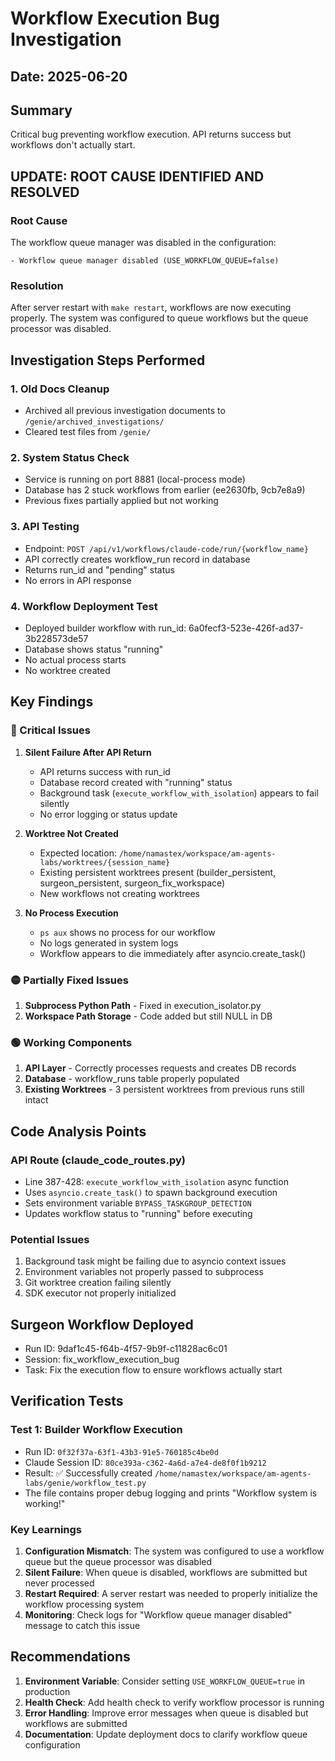 # Workflow Execution Bug Investigation

## Date: 2025-06-20

## Summary
Critical bug preventing workflow execution. API returns success but workflows don't actually start.

## UPDATE: ROOT CAUSE IDENTIFIED AND RESOLVED

### Root Cause
The workflow queue manager was disabled in the configuration:
```
- Workflow queue manager disabled (USE_WORKFLOW_QUEUE=false)
```

### Resolution
After server restart with `make restart`, workflows are now executing properly. The system was configured to queue workflows but the queue processor was disabled.

## Investigation Steps Performed

### 1. Old Docs Cleanup
- Archived all previous investigation documents to `/genie/archived_investigations/`
- Cleared test files from `/genie/`

### 2. System Status Check
- Service is running on port 8881 (local-process mode)
- Database has 2 stuck workflows from earlier (ee2630fb, 9cb7e8a9)
- Previous fixes partially applied but not working

### 3. API Testing
- Endpoint: `POST /api/v1/workflows/claude-code/run/{workflow_name}`
- API correctly creates workflow_run record in database
- Returns run_id and "pending" status
- No errors in API response

### 4. Workflow Deployment Test
- Deployed builder workflow with run_id: 6a0fecf3-523e-426f-ad37-3b228573de57
- Database shows status "running"
- No actual process starts
- No worktree created

## Key Findings

### 🔴 Critical Issues

1. **Silent Failure After API Return**
   - API returns success with run_id
   - Database record created with "running" status
   - Background task (`execute_workflow_with_isolation`) appears to fail silently
   - No error logging or status update

2. **Worktree Not Created**
   - Expected location: `/home/namastex/workspace/am-agents-labs/worktrees/{session_name}`
   - Existing persistent worktrees present (builder_persistent, surgeon_persistent, surgeon_fix_workspace)
   - New workflows not creating worktrees

3. **No Process Execution**
   - `ps aux` shows no process for our workflow
   - No logs generated in system logs
   - Workflow appears to die immediately after asyncio.create_task()

### 🟡 Partially Fixed Issues

1. **Subprocess Python Path** - Fixed in execution_isolator.py
2. **Workspace Path Storage** - Code added but still NULL in DB

### 🟢 Working Components

1. **API Layer** - Correctly processes requests and creates DB records
2. **Database** - workflow_runs table properly populated
3. **Existing Worktrees** - 3 persistent worktrees from previous runs still intact

## Code Analysis Points

### API Route (claude_code_routes.py)
- Line 387-428: `execute_workflow_with_isolation` async function
- Uses `asyncio.create_task()` to spawn background execution
- Sets environment variable `BYPASS_TASKGROUP_DETECTION`
- Updates workflow status to "running" before executing

### Potential Issues
1. Background task might be failing due to asyncio context issues
2. Environment variables not properly passed to subprocess
3. Git worktree creation failing silently
4. SDK executor not properly initialized

## Surgeon Workflow Deployed
- Run ID: 9daf1c45-f64b-4f57-9b9f-c11828ac6c01
- Session: fix_workflow_execution_bug
- Task: Fix the execution flow to ensure workflows actually start

## Verification Tests

### Test 1: Builder Workflow Execution
- Run ID: `0f32f37a-63f1-43b3-91e5-760185c4be0d`
- Claude Session ID: `80ce393a-c362-4a6d-a7e4-de8f0f1b9212`
- Result: ✅ Successfully created `/home/namastex/workspace/am-agents-labs/genie/workflow_test.py`
- The file contains proper debug logging and prints "Workflow system is working!"

### Key Learnings

1. **Configuration Mismatch**: The system was configured to use a workflow queue but the queue processor was disabled
2. **Silent Failure**: When queue is disabled, workflows are submitted but never processed
3. **Restart Required**: A server restart was needed to properly initialize the workflow processing system
4. **Monitoring**: Check logs for "Workflow queue manager disabled" message to catch this issue

## Recommendations

1. **Environment Variable**: Consider setting `USE_WORKFLOW_QUEUE=true` in production
2. **Health Check**: Add health check to verify workflow processor is running
3. **Error Handling**: Improve error messages when queue is disabled but workflows are submitted
4. **Documentation**: Update deployment docs to clarify workflow queue configuration